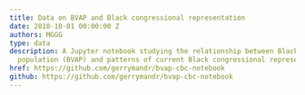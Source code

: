 ```yaml
---
title: Data on BVAP and Black congressional representation
date: 2018-10-01 00:00:00 Z
authors: MGGG
type: data
description: A Jupyter notebook studying the relationship between Black voting-age
  population (BVAP) and patterns of current Black congressional representation.
href: https://github.com/gerrymandr/bvap-cbc-notebook
github: https://github.com/gerrymandr/bvap-cbc-notebook
---
```


